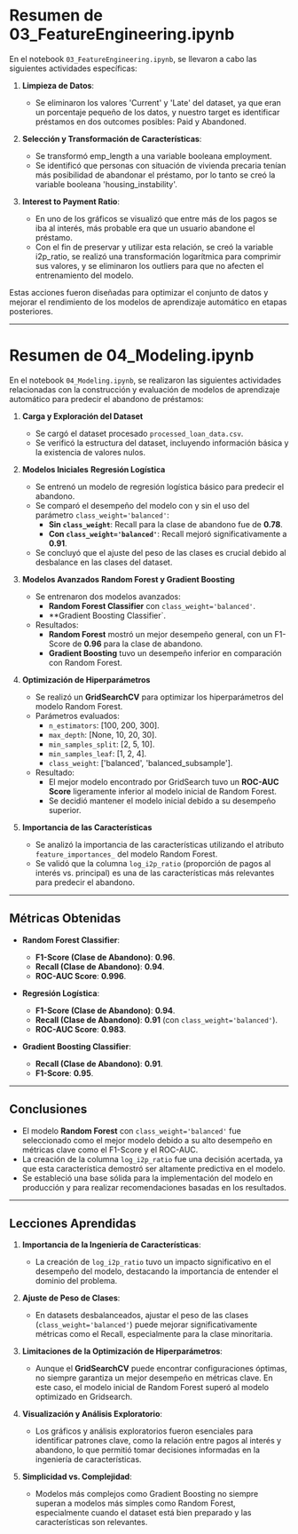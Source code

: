 # Resumen de 03_FeatureEngineering.ipynb

En el notebook `03_FeatureEngineering.ipynb`, se llevaron a cabo las siguientes actividades específicas:

1. **Limpieza de Datos**: 
    - Se eliminaron los valores 'Current' y 'Late' del dataset, ya que eran un porcentaje pequeño de los datos, y nuestro target es identificar préstamos en dos outcomes posibles: Paid y Abandoned.

2. **Selección y Transformación de Características**: 
    - Se transformó emp_length a una variable booleana employment.
    - Se identificó que personas con situación de vivienda precaria tenían más posibilidad de abandonar el préstamo, por lo tanto se creó la variable booleana 'housing_instability'.

3. **Interest to Payment Ratio**: 
    - En uno de los gráficos se visualizó que entre más de los pagos se iba al interés, más probable era que un usuario abandone el préstamo.
    - Con el fin de preservar y utilizar esta relación, se creó la variable i2p_ratio, se realizó una transformación logarítmica para comprimir sus valores, y se eliminaron los outliers para que no afecten el entrenamiento del modelo.

Estas acciones fueron diseñadas para optimizar el conjunto de datos y mejorar el rendimiento de los modelos de aprendizaje automático en etapas posteriores.

---

# Resumen de 04_Modeling.ipynb

En el notebook `04_Modeling.ipynb`, se realizaron las siguientes actividades relacionadas con la construcción y evaluación de modelos de aprendizaje automático para predecir el abandono de préstamos:

1. **Carga y Exploración del Dataset**
    - Se cargó el dataset procesado `processed_loan_data.csv`.
    - Se verificó la estructura del dataset, incluyendo información básica y la existencia de valores nulos.

2. **Modelos Iniciales**
    **Regresión Logística**
    - Se entrenó un modelo de regresión logística básico para predecir el abandono.
    - Se comparó el desempeño del modelo con y sin el uso del parámetro `class_weight='balanced'`:
        - **Sin `class_weight`**: Recall para la clase de abandono fue de **0.78**.
        - **Con `class_weight='balanced'`**: Recall mejoró significativamente a **0.91**.
    - Se concluyó que el ajuste del peso de las clases es crucial debido al desbalance en las clases del dataset.

3. **Modelos Avanzados**
    **Random Forest y Gradient Boosting**
    - Se entrenaron dos modelos avanzados:
        - **Random Forest Classifier** con `class_weight='balanced'`.
        - **Gradient Boosting Classifier`.
    - Resultados:
        - **Random Forest** mostró un mejor desempeño general, con un F1-Score de **0.96** para la clase de abandono.
        - **Gradient Boosting** tuvo un desempeño inferior en comparación con Random Forest.

4. **Optimización de Hiperparámetros**
    - Se realizó un **GridSearchCV** para optimizar los hiperparámetros del modelo Random Forest.
    - Parámetros evaluados:
        - `n_estimators`: [100, 200, 300].
        - `max_depth`: [None, 10, 20, 30].
        - `min_samples_split`: [2, 5, 10].
        - `min_samples_leaf`: [1, 2, 4].
        - `class_weight`: ['balanced', 'balanced_subsample'].
    - Resultado:
        - El mejor modelo encontrado por GridSearch tuvo un **ROC-AUC Score** ligeramente inferior al modelo inicial de Random Forest.
        - Se decidió mantener el modelo inicial debido a su desempeño superior.

5. **Importancia de las Características**
    - Se analizó la importancia de las características utilizando el atributo `feature_importances_` del modelo Random Forest.
    - Se validó que la columna `log_i2p_ratio` (proporción de pagos al interés vs. principal) es una de las características más relevantes para predecir el abandono.

---

## Métricas Obtenidas

- **Random Forest Classifier**:
    - **F1-Score (Clase de Abandono)**: **0.96**.
    - **Recall (Clase de Abandono)**: **0.94**.
    - **ROC-AUC Score**: **0.996**.

- **Regresión Logística**:
    - **F1-Score (Clase de Abandono)**: **0.94**.
    - **Recall (Clase de Abandono)**: **0.91** (con `class_weight='balanced'`).
    - **ROC-AUC Score**: **0.983**.

- **Gradient Boosting Classifier**:
    - **Recall (Clase de Abandono)**: **0.91**.
    - **F1-Score**: **0.95**.

---

## Conclusiones

- El modelo **Random Forest** con `class_weight='balanced'` fue seleccionado como el mejor modelo debido a su alto desempeño en métricas clave como el F1-Score y el ROC-AUC.
- La creación de la columna `log_i2p_ratio` fue una decisión acertada, ya que esta característica demostró ser altamente predictiva en el modelo.
- Se estableció una base sólida para la implementación del modelo en producción y para realizar recomendaciones basadas en los resultados.

---

## Lecciones Aprendidas

1. **Importancia de la Ingeniería de Características**:
    - La creación de `log_i2p_ratio` tuvo un impacto significativo en el desempeño del modelo, destacando la importancia de entender el dominio del problema.

2. **Ajuste de Peso de Clases**:
    - En datasets desbalanceados, ajustar el peso de las clases (`class_weight='balanced'`) puede mejorar significativamente métricas como el Recall, especialmente para la clase minoritaria.

3. **Limitaciones de la Optimización de Hiperparámetros**:
    - Aunque el **GridSearchCV** puede encontrar configuraciones óptimas, no siempre garantiza un mejor desempeño en métricas clave. En este caso, el modelo inicial de Random Forest superó al modelo optimizado en Gridsearch.

4. **Visualización y Análisis Exploratorio**:
    - Los gráficos y análisis exploratorios fueron esenciales para identificar patrones clave, como la relación entre pagos al interés y abandono, lo que permitió tomar decisiones informadas en la ingeniería de características.

5. **Simplicidad vs. Complejidad**:
    - Modelos más complejos como Gradient Boosting no siempre superan a modelos más simples como Random Forest, especialmente cuando el dataset está bien preparado y las características son relevantes.